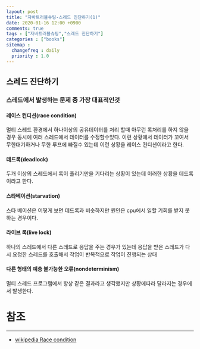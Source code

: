 ```yaml
---
layout: post
title: "자바트러블슈팅-스레드 진단하기(1)"
date: 2020-01-16 12:00 +0900
comments: true
tags : ["자바트러블슈팅","스레드 진단하기"]
categories : ["books"]
sitemap :
  changefreq : daily
  priority : 1.0
---
```


## 스레드 진단하기

### 스레드에서 발생하는 문제 중 가장 대표적인것 

#### 레이스 컨디션(race condition)

멀티 스레드 환경에서 하나이상의 공유데이터를 처리 할때 아무런 록처리를 하지 않을 경우 동시에 여러 스레드에서 데이터를 수정할수있다.
이런 상황에서 데이터가 꼬여서 무한대기하거나 무한 루프에 빠질수 있는데 이런 상황을 레이스 컨디션이라고 한다.

#### 데드록(deadlock)

두개 이상의 스레드에서 록이 풀리기만을 기다리는 상황이 있는데 이러한 상황을 데드록이라고 한다.

#### 스타베이션(starvation)

스타 베이션은 어떻게 보면 데드록과 비슷하지만 원인은 cpu에서 일할 기회를 받지 못하는 경우이다.

#### 라이브 록(live lock)

하나의 스레드에서 다른 스레드로 응답을 주는 경우가 있는데 응답을 받은 스레드가 다시 요청한 스레드를 호출해서 작업이 반복적으로 작업이 진행되는 상태

#### 다른 형태의 예층 불가능한 오류(nondeterminism)

멀티 스레드 프로그램에서 항상 같은 결과라고 생각했지만 상황에따라 달라지는 경우에서 발생한다.

# 참조
-----
* [wikipedia Race condition](https://en.wikipedia.org/wiki/Race_condition)

